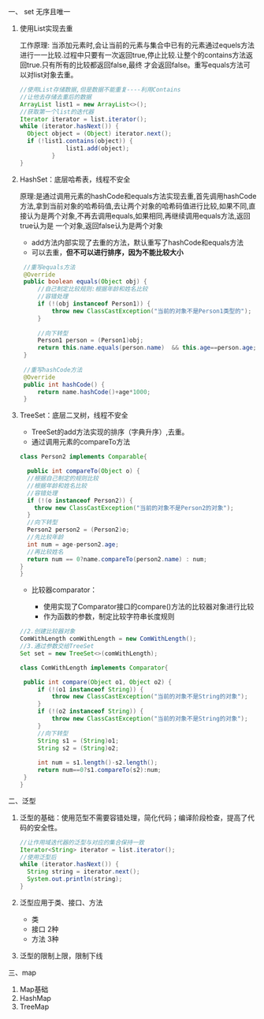 一、 set 无序且唯一

1. 使用List实现去重

   工作原理: 当添加元素时,会让当前的元素与集合中已有的元素通过equels方法进行一一比较.过程中只要有一次返回true,停止比较.让整个的contains方法返回true.只有所有的比较都返回false,最终 才会返回false。重写equals方法可以对list对象去重。

   ```java
   //使用List存储数据,但是数据不能重复----利用Contains
   //让他去存储去重后的数据
   ArrayList list1 = new ArrayList<>();
   //获取第一个list的迭代器
   Iterator iterator = list.iterator();
   while (iterator.hasNext()) {
     Object object = (Object) iterator.next();
     if (!list1.contains(object)) {
   				list1.add(object);
   			}
   }
   ```

2. HashSet：底层哈希表，线程不安全

    原理:是通过调用元素的hashCode和equals方法实现去重,首先调用hashCode方法,拿到当前对象的哈希码值,去让两个对象的哈希码值进行比较,如果不同,直接认为是两个对象,不再去调用equals,如果相同,再继续调用equals方法,返回true认为是 一个对象,返回false认为是两个对象

   * add方法内部实现了去重的方法，默认重写了hashCode和equals方法
   * 可以去重，**但不可以进行排序，因为不能比较大小**

   ```java
   	//重写equals方法
   	@Override
   	public boolean equals(Object obj) {
   		//自己制定比较规则:根据年龄和姓名比较
   		//容错处理
   		if (!(obj instanceof Person1)) {
   			throw new ClassCastException("当前的对象不是Person1类型的");
   		}
   		
   		//向下转型
   		Person1 person = (Person1)obj;
   		return this.name.equals(person.name)  && this.age==person.age;
   	}
   	
   	//重写hashCode方法
   	@Override
   	public int hashCode() {
   		return name.hashCode()+age*1000;
   	}
   ```

   

3. TreeSet：底层二叉树，线程不安全

   * TreeSet的add方法实现的排序（字典升序）,去重。
   * 通过调用元素的compareTo方法

   ```java
   class Person2 implements Comparable{
   
     public int compareTo(Object o) {
     //根据自己制定的规则比较
     //根据年龄和姓名比较
     //容错处理
     if (!(o instanceof Person2)) {
       throw new ClassCastException("当前的对象不是Person2的对象");
     }
     //向下转型
     Person2 person2 = (Person2)o;
     //先比较年龄
     int num = age-person2.age;
     //再比较姓名
     return num == 0?name.compareTo(person2.name) : num;
   }
   }
   ```

   * 比较器comparator：

     * 使用实现了Comparator接口的compare()方法的比较器对象进行比较
     * 作为函数的参数，制定比较字符串长度规则

   ```java
   //2.创建比较器对象
   ComWithLength comWithLength = new ComWithLength();
   //3.通过参数交给TreeSet
   Set set = new TreeSet<>(comWithLength);
   
   class ComWithLength implements Comparator{
   
   	public int compare(Object o1, Object o2) {
   		if (!(o1 instanceof String)) {
   			throw new ClassCastException("当前的对象不是String的对象");
   		}
   		if (!(o2 instanceof String)) {
   			throw new ClassCastException("当前的对象不是String的对象");
   		}
   		//向下转型
   		String s1 = (String)o1;
   		String s2 = (String)o2;
   		
   		int num = s1.length()-s2.length();
   		return num==0?s1.compareTo(s2):num;
   	}
   }
   ```

二、泛型

1. 泛型的基础：使用范型不需要容错处理，简化代码；编译阶段检查，提高了代码的安全性。

   ```java
   //让作用域迭代器的泛型与对应的集合保持一致
   Iterator<String> iterator = list.iterator();
   //使用泛型后
   while (iterator.hasNext()) {
     String string = iterator.next();
     System.out.println(string);
   }
   ```

   

2. 泛型应用于类、接口、方法

   * 类
   * 接口 2种
   * 方法 3种

3. 泛型的限制上限，限制下线



三、map

1. Map基础
2. HashMap
3. TreeMap